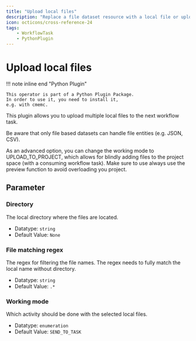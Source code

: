 ```yaml
---
title: "Upload local files"
description: "Replace a file dataset resource with a local file or upload multiple local files to a project."
icon: octicons/cross-reference-24
tags: 
    - WorkflowTask
    - PythonPlugin
---
```

# Upload local files
<!-- This file was generated - DO NOT CHANGE IT MANUALLY -->

!!! note inline end "Python Plugin"

    This operator is part of a Python Plugin Package.
    In order to use it, you need to install it,
    e.g. with cmemc.


This plugin allows you to upload multiple local files to the next workflow task.

Be aware that only file based datasets can handle file entities (e.g. JSON, CSV).

As an advanced option, you can change the working mode to UPLOAD_TO_PROJECT, which
allows for blindly adding files to the project space (with a consuming workflow task).
Make sure to use always use the preview function to avoid overloading you project.


## Parameter

### Directory

The local directory where the files are located.

- Datatype: `string`
- Default Value: `None`



### File matching regex

The regex for filtering the file names. The regex needs to fully match the local name without directory.

- Datatype: `string`
- Default Value: `.*`



### Working mode

Which activity should be done with the selected local files.

- Datatype: `enumeration`
- Default Value: `SEND_TO_TASK`



